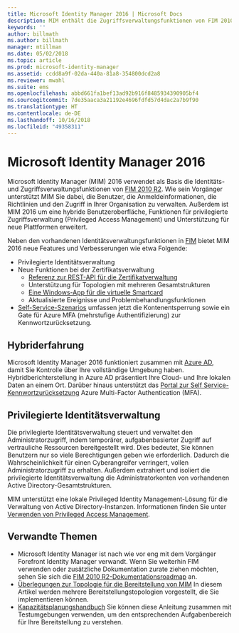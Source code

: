 ```yaml
---
title: Microsoft Identity Manager 2016 | Microsoft Docs
description: MIM enthält die Zugriffsverwaltungsfunktionen von FIM 2010 und unterstützt Sie dabei, Benutzer, Anmeldeinformationen, Richtlinien und Zugriffe in Ihrer Organisation zu verwalten.
keywords: ''
author: billmath
ms.author: billmath
manager: mtillman
ms.date: 05/02/2018
ms.topic: article
ms.prod: microsoft-identity-manager
ms.assetid: ccdd8a9f-02da-440a-81a8-354800dcd2a8
ms.reviewer: mwahl
ms.suite: ems
ms.openlocfilehash: abbd661fa1bef13ad92b916f8485934390905bf4
ms.sourcegitcommit: 7de35aaca3a21192e4696fdfd57d4dac2a7b9f90
ms.translationtype: HT
ms.contentlocale: de-DE
ms.lasthandoff: 10/16/2018
ms.locfileid: "49358311"
---
```

# <a name="microsoft-identity-manager-2016"></a>Microsoft Identity Manager 2016

Microsoft Identity Manager (MIM) 2016 verwendet als Basis die Identitäts- und Zugriffsverwaltungsfunktionen von [FIM 2010 R2](https://technet.microsoft.com/library/jj133885.aspx). Wie sein Vorgänger unterstützt MIM Sie dabei, die Benutzer, die Anmeldeinformationen, die Richtlinien und den Zugriff in Ihrer Organisation zu verwalten.  Außerdem ist MIM 2016 um eine hybride Benutzeroberfläche, Funktionen für privilegierte Zugriffsverwaltung (Privileged Access Management) und Unterstützung für neue Plattformen erweitert.

Neben den vorhandenen Identitätsverwaltungsfunktionen in [FIM](https://technet.microsoft.com/library/jj133868) bietet MIM 2016 neue Features und Verbesserungen wie etwa Folgende:

- Privilegierte Identitätsverwaltung
- Neue Funktionen bei der Zertifikatsverwaltung
  - [Referenz zur REST-API für die Zertifikatverwaltung](./reference/certificate-management-rest-api-reference.md)
  - Unterstützung für Topologien mit mehreren Gesamtstrukturen
  - [Eine Windows-App für die virtuelle Smartcard](working-with-mim-certificate-manager.md)
  - Aktualisierte Ereignisse und Problembehandlungsfunktionen 
- [Self-Service-Szenarios](working-with-self-service-password-reset.md) umfassen jetzt die Kontenentsperrung sowie ein Gate für Azure MFA (mehrstufige Authentifizierung) zur Kennwortzurücksetzung.

## <a name="hybrid-experience"></a>Hybriderfahrung

Microsoft Identity Manager 2016 funktioniert zusammen mit [Azure AD](https://docs.microsoft.com/azure/active-directory/active-directory-whatis), damit Sie Kontrolle über Ihre vollständige Umgebung haben. Hybridberichterstellung in Azure AD präsentiert Ihre Cloud- und Ihre lokalen Daten an einem Ort. Darüber hinaus unterstützt das [Portal zur Self Service-Kennwortzurücksetzung](working-with-self-service-password-reset.md) Azure Multi-Factor Authentication (MFA).

## <a name="privileged-identity-management"></a>Privilegierte Identitätsverwaltung

Die privilegierte Identitätsverwaltung steuert und verwaltet den Administratorzugriff, indem temporärer, aufgabenbasierter Zugriff auf vertrauliche Ressourcen bereitgestellt wird. Dies bedeutet, Sie können Benutzern nur so viele Berechtigungen geben wie erforderlich. Dadurch die Wahrscheinlichkeit für einen Cyberangreifer verringert, vollen Administratorzugriff zu erhalten. Außerdem extrahiert und isoliert die privilegierte Identitätsverwaltung die Administratorkonten von vorhandenen Active Directory-Gesamtstrukturen.

MIM unterstützt eine lokale Privileged Identity Management-Lösung für die Verwaltung von Active Directory-Instanzen. Informationen finden Sie unter [Verwenden von Privileged Access Management](./pam/privileged-identity-management-for-active-directory-domain-services.md).

## <a name="related-topics"></a>Verwandte Themen

- Microsoft Identity Manager ist nach wie vor eng mit dem Vorgänger Forefront Identity Manager verwandt. Wenn Sie weiterhin FIM verwenden oder zusätzliche Dokumentation zurate ziehen möchten, sehen Sie sich die [FIM 2010 R2-Dokumentationsroadmap](https://technet.microsoft.com/library/jj133885.aspx) an.
- [Überlegungen zur Topologie für die Bereitstellung von MIM](topology-considerations.md) In diesem Artikel werden mehrere Bereitstellungstopologien vorgestellt, die Sie implementieren können.
- [Kapazitätsplanungshandbuch](capacity-planning-guide.md) Sie können diese Anleitung zusammen mit Testumgebungen verwenden, um den entsprechenden Aufgabenbereich für Ihre Bereitstellung zu verstehen.
